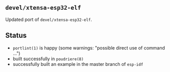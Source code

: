 ## `devel/xtensa-esp32-elf`

Updated port of `devel/xtensa-esp32-elf`.

## Status

* `portlint(1)` is happy (some warnings: "possible direct use of command ...")
* built successfully in `poudriere(8)`
* successfully built an example in the master branch of `esp-idf`
